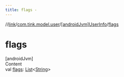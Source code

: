 ```yaml
---
title: flags -
---
```

//[link](../../index.md)/[com.tink.model.user](../index.md)/[[androidJvm]UserInfo](index.md)/[flags](flags.md)



# flags  
[androidJvm]  
Content  
val [flags](flags.md): [List](https://kotlinlang.org/api/latest/jvm/stdlib/kotlin.collections/-list/index.html)<[String](https://kotlinlang.org/api/latest/jvm/stdlib/kotlin/-string/index.html)>  



